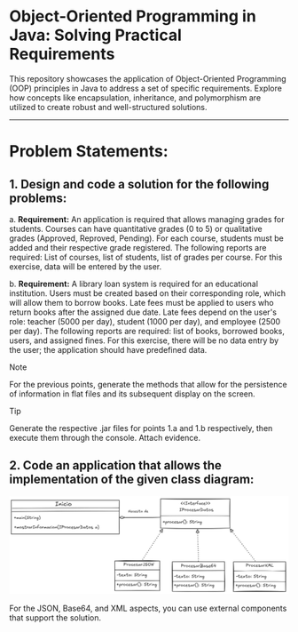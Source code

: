 # Object-Oriented Programming in Java: Solving Practical Requirements

This repository showcases the application of Object-Oriented Programming (OOP) principles in Java to address a set of specific requirements. Explore how concepts like encapsulation, inheritance, and polymorphism are utilized to create robust and well-structured solutions.

--- 

# Problem Statements:

## 1. Design and code a solution for the following problems:

a. **Requirement:** An application is required that allows managing grades for students. Courses can have quantitative grades (0 to 5) or qualitative grades (Approved, Reproved, Pending). For each course, students must be added and their respective grade registered. The following reports are required: List of courses, list of students, list of grades per course. For this exercise, data will be entered by the user.

b. **Requirement:** A library loan system is required for an educational institution. Users must be created based on their corresponding role, which will allow them to borrow books. Late fees must be applied to users who return books after the assigned due date. Late fees depend on the user's role: teacher (5000 per day), student (1000 per day), and employee (2500 per day). The following reports are required: list of books, borrowed books, users, and assigned fines. For this exercise, there will be no data entry by the user; the application should have predefined data.

> [!NOTE]
> For the previous points, generate the methods that allow for the persistence of information in flat files and its subsequent display on the screen.

> [!TIP]
> Generate the respective .jar files for points 1.a and 1.b respectively, then execute them through the console. Attach evidence.

## 2. Code an application that allows the implementation of the given class diagram:

![img.png](img/uml_diagram.png)

For the JSON, Base64, and XML aspects, you can use external components that support the solution.
